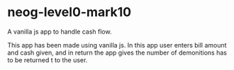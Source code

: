# neog-level0-mark10
A vanilla js app to handle cash flow.

This app has been made using vanilla js. In this app user enters bill amount and cash given, and in return the app gives the number of demonitions has to be returned t
to the user.
